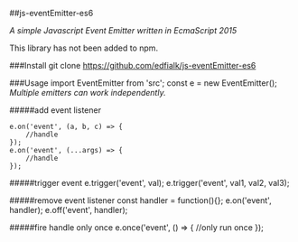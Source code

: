
##js-eventEmitter-es6

*A simple Javascript Event Emitter written in EcmaScript 2015*


This library has not been added to npm.

###Install
    git clone https://github.com/edfialk/js-eventEmitter-es6

###Usage
    import EventEmitter from 'src';
    const e = new EventEmitter();
*Multiple emitters can work independently.*

#####add event listener

    e.on('event', (a, b, c) => {
        //handle
    });
    e.on('event', (...args) => {
        //handle
    });

#####trigger event
    e.trigger('event', val);
    e.trigger('event', val1, val2, val3);

#####remove event listener
    const handler = function(){};
    e.on('event', handler);
    e.off('event', handler);

#####fire handle only once
    e.once('event', () => {
        //only run once
    });

